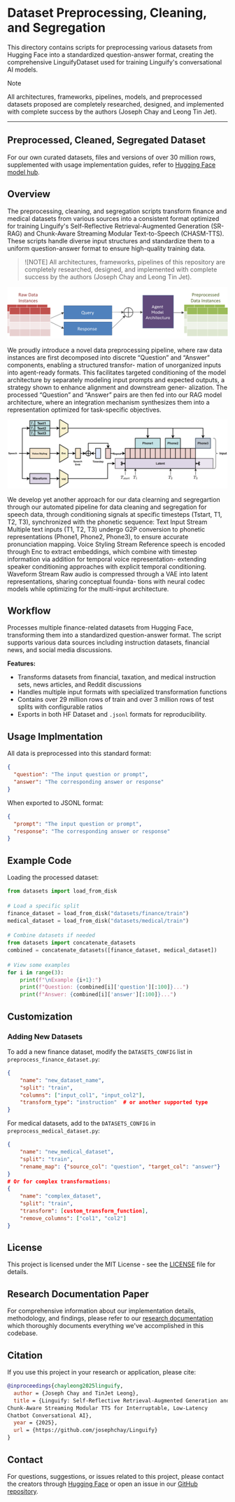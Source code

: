 # Dataset Preprocessing, Cleaning, and Segregation

This directory contains scripts for preprocessing various datasets from 
Hugging Face into a standardized question-answer format, creating 
the comprehensive LinguifyDataset used for training Linguify's conversational AI models.

> [!NOTE]
> All architectures, frameworks, pipelines, models, and preprocessed datasets proposed are completely researched, designed, and implemented with complete success by the authors (Joseph Chay and Leong Tin Jet).

---

## Preprocessed, Cleaned, Segregated Dataset

For our own curated datasets, files and versions of over 30 million rows, 
supplemented with usage implementation guides, refer to [Hugging Face model hub](https://huggingface.co/josephchay/Linguify).

## Overview

The preprocessing, cleaning, and segregation scripts transform finance and 
medical datasets from various sources into a consistent format optimized for 
training Linguify's Self-Reflective Retrieval-Augmented Generation 
(SR-RAG) and Chunk-Aware Streaming Modular 
Text-to-Speech (CHASM-TTS). These scripts handle 
diverse input structures and standardize them to a uniform question-answer 
format to ensure high-quality training data.

> ![NOTE]
> All architectures, frameworks, pipelines of this repository are completely researched, designed, and implemented with complete success by the authors (Joseph Chay and Leong Tin Jet).

![Novel Data Preprocessing](../assets/data-preprocessing-novel-framework.png)

We proudly introduce a novel data preprocessing pipeline, where raw
data instances are first decomposed into discrete “Question”
and “Answer” components, enabling a structured transfor-
mation of unorganized inputs into agent-ready formats. This
facilitates targeted conditioning of the model architecture by
separately modeling input prompts and expected outputs, a
strategy shown to enhance alignment and downstream gener-
alization. The processed “Question” and “Answer” pairs
are then fed into our RAG model architecture, where an
integration mechanism synthesizes them into a representation
optimized for task-specific objectives.

![Novel Data Cleaning and Segregation](../assets/data-cleaning-segregation-novel-framework.png)

We develop yet another approach for our data clearning and segregartion through
our automated pipeline for data cleaning
and segregation for speech data, through conditioning signals
at specific timesteps (Tstart, T1, T2, T3), synchronized with
the phonetic sequence:
Text Input Stream Multiple text inputs (T1, T2, T3)
undergo G2P conversion to phonetic representations (Phone1,
Phone2, Phone3), to ensure accurate pronunciation mapping.
Voice Styling Stream Reference speech is encoded through
Enc to extract embeddings, which combine with timestep
information via addition for temporal voice representation-
extending speaker conditioning approaches with
explicit temporal conditioning.
Waveform Stream Raw audio is compressed through a
VAE into latent representations, sharing conceptual founda-
tions with neural codec models while optimizing for
the multi-input architecture.

## Workflow

Processes multiple finance-related datasets from Hugging Face, transforming them into a standardized question-answer format. The script supports various data sources including instruction datasets, financial news, and social media discussions.

**Features:**

- Transforms datasets from financial, taxation, and medical instruction sets, news articles, and Reddit discussions
- Handles multiple input formats with specialized transformation functions
- Contains over 29 million rows of train and over 3 million rows of test splits with configurable ratios
- Exports in both HF Dataset and `.jsonl` formats for reproducibility.

## Usage Implmentation

All data is preprocessed into this standard format:

```json
{
  "question": "The input question or prompt",
  "answer": "The corresponding answer or response"
}
```

When exported to JSONL format:

```json
{
  "prompt": "The input question or prompt",
  "response": "The corresponding answer or response"
}
```

## Example Code

Loading the processed dataset:

```python
from datasets import load_from_disk

# Load a specific split
finance_dataset = load_from_disk("datasets/finance/train")
medical_dataset = load_from_disk("datasets/medical/train")

# Combine datasets if needed
from datasets import concatenate_datasets
combined = concatenate_datasets([finance_dataset, medical_dataset])

# View some examples
for i in range(3):
    print(f"\nExample {i+1}:")
    print(f"Question: {combined[i]['question'][:100]}...")
    print(f"Answer: {combined[i]['answer'][:100]}...")
```

## Customization

### Adding New Datasets

To add a new finance dataset, modify the `DATASETS_CONFIG` list in `preprocess_finance_dataset.py`:

```json
{
    "name": "new_dataset_name",
    "split": "train",
    "columns": ["input_col1", "input_col2"],
    "transform_type": "instruction"  # or another supported type
}
```

For medical datasets, add to the `DATASETS_CONFIG` in `preprocess_medical_dataset.py`:

```json
{
    "name": "new_medical_dataset",
    "split": "train",
    "rename_map": {"source_col": "question", "target_col": "answer"}
}
# Or for complex transformations:
{
    "name": "complex_dataset",
    "split": "train",
    "transform": [custom_transform_function],
    "remove_columns": ["col1", "col2"]
}
```

## License

This project is licensed under the MIT License - see the [LICENSE](../LICENSE.txt) file for details.

## Research Documentation Paper

For comprehensive information about our implementation details, methodology, and findings, please refer to our [research documentation](documentation.pdf) which thoroughly documents everything we've accomplished in this codebase.

## Citation

If you use this project in your research or application, please cite:

```bibtex
@inproceedings{chayleong2025linguify,
  author = {Joseph Chay and TinJet Leong},
  title = {Linguify: Self-Reflective Retrieval-Augmented Generation and
Chunk-Aware Streaming Modular TTS for Interruptable, Low-Latency
Chatbot Conversational AI},
  year = {2025},
  url = {https://github.com/josephchay/Linguify}
}
```

## Contact

For questions, suggestions, or issues related to this project, please contact the creators through [Hugging Face](https://huggingface.co/josephchay/Linguify) or open an issue in our [GitHub repository](https://github.com/josephchay/linguify).
